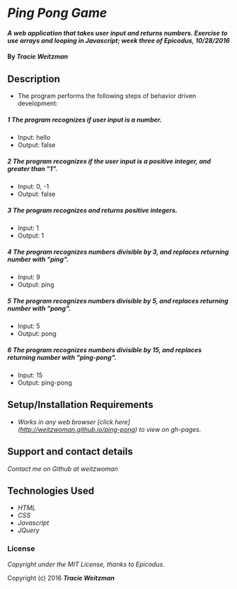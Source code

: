 # _Ping Pong Game_

#### _A web application that takes user input and returns numbers. Exercise to use arrays and looping in Javascript; week three of Epicodus, 10/28/2016_

#### By _**Tracie Weitzman**_

## Description

* The program performs the following steps of behavior driven development:

##### 1 The program recognizes if user input is a number.
* Input: hello
* Output: false

##### 2 The program recognizes if the user input is a positive integer, and greater than "1".
* Input: 0, -1
* Output: false

##### 3 The program recognizes and returns positive integers.
* Input: 1
* Output: 1

##### 4 The program recognizes numbers divisible by 3, and replaces returning number with "ping".
* Input: 9
* Output: ping

##### 5 The program recognizes numbers divisible by 5, and replaces returning number with "pong".
* Input: 5
* Output: pong

##### 6 The program recognizes numbers divisible by 15, and replaces returning number with "ping-pong".
* Input: 15
* Output: ping-pong


## Setup/Installation Requirements

* _Works in any web browser [click here] (http://weitzwoman.github.io/ping-pong) to view on gh-pages._

## Support and contact details

_Contact me on Github at weitzwoman_

## Technologies Used

* _HTML_
* _CSS_
* _Javascript_
* _JQuery_

### License

*Copyright under the MIT License, thanks to Epicodus.*

Copyright (c) 2016 **_Tracie Weitzman_**
